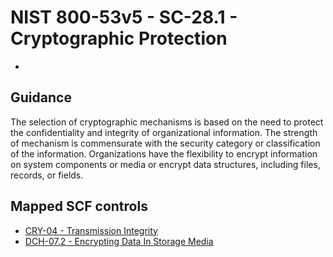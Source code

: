 # NIST 800-53v5 - SC-28.1 - Cryptographic Protection
-
## Guidance
The selection of cryptographic mechanisms is based on the need to protect the confidentiality and integrity of organizational information. The strength of mechanism is commensurate with the security category or classification of the information. Organizations have the flexibility to encrypt information on system components or media or encrypt data structures, including files, records, or fields.
## Mapped SCF controls
- [CRY-04 - Transmission Integrity](../scf/cry-04-transmissionintegrity.md)
- [DCH-07.2 - Encrypting Data In Storage Media](../scf/dch-072-encryptingdatainstoragemedia.md)